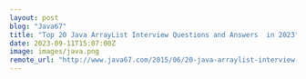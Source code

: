 ```yaml
---
layout: post
blog: "Java67"
title: "Top 20 Java ArrayList Interview Questions and Answers  in 2023"
date: 2023-09-11T15:07:00Z
image: images/java.png
remote_url: "http://www.java67.com/2015/06/20-java-arraylist-interview-questions.html"
---
```

